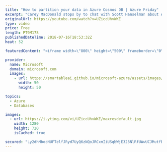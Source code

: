 ```yaml
---
title: "How to partition your data in Azure Cosmos DB | Azure Friday"
excerpt: "Carey MacDonald stops by to chat with Scott Hanselman about Azure Cosmos DB, a managed database service with unlimited horizontal scale, allowing you to scale storage and throughput independently.   In this video, Carey will cover how to partition your data in Azure Cosmos DB, best practices for choosing"
originalUrl: https://youtube.com/watch?v=UZiccUhvWKE
type: video
price: Free
length: PT9M17S
publishedDateTime: 2018-07-16T18:53:32Z
heat: 52

featuredContent: "<iframe width=\"800\" height=\"500\" frameborder=\"0\" src=\"https://www.youtube.com/embed/UZiccUhvWKE\" allow=\"accelerometer; autoplay; encrypted-media; gyroscope; picture-in-picture\" allowfullscreen></iframe>"

provider:
  name: Microsoft
  domain: microsoft.com
  images:
    - url: https://smartableai.github.io/microsoft-azure/assets/images/organizations/microsoft.com-50x50.jpg
      width: 50
      height: 50

topics:
  - Azure
  - Databases

images:
  - url: https://i.ytimg.com/vi/UZiccUhvWKE/maxresdefault.jpg
    width: 1280
    height: 720
    isCached: true

secured: "Ly2dhMbocNUFTelfJRyd7UyQ6zNQoJRCxmIiUSqbWjE323NlRfUWwUCJMutfB3Y78jpoCqVztaP06Ap0Nf5Mg9hcwfg/7Nk9m4ooUkxpsGx9sM2WGix/8pwzFsO24h8C7wjCYbW9YufUVP6QO0JYI6ng5pVl43w6rhahNGFWUv5dLHmLlnN7J8r2ovvE7mxVXuHoRaqyXxjo19m5Qm+xhOlvzUxX0QX30j6mtbKaE5VnKVP+ipwO1ZdajX5x13KYH4U97UdgrFb7XSp+7RE56Wuh9iKUh0v/I5FSDt5lPrGMwThpmAq4uCJ0P9iokJRkdSIu0qui33586bmnFX4PXYTLmF1XhsxqhMijN1N4WClYi173uXy/awAQkUvaJZqxAfeWu0/o76MWIYstGkyIWrLI7wEb0urX8XBy4XCa4Z4=;zCuAZ9jr9SBJwyLdpkXi4A=="
---
```



